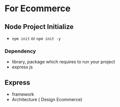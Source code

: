 # For Ecommerce
## Node Project Initialize
- `npm init` or  `npm init -y`

### Dependency
- library, package which requires to run your project 
- express js 
## Express
- framework
- Architecture ( Design Ecommerce)

